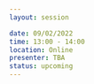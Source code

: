 ```yaml
---
layout: session

date: 09/02/2022
time: 13:00 - 14:00
location: Online
presenter: TBA
status: upcoming
---
```


